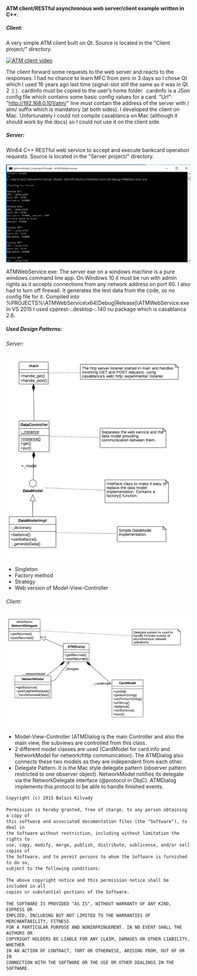 #### ATM client/RESTful asynchronous web server/client example written in C++.

##### Client:

A very simple ATM client built on Qt.  Source is located in the "Client
project/" directory.

[![ATM client video](http://i.imgur.com/LdD2vHE.png)](https://youtu.be/syqdhQlfcVI "ATM client")

The client forward some requests to the web server and reacts to the responses.
I had no chance to learn MFC from zero in 3 days so I chose Qt which I used 16
years ago last time (signal-slot still the same as it was in Qt 2 :) ).
.cardinfo must be copied to the user’s home folder.  .cardinfo is a JSon config
file which contains some basic config values for a card. "Url":
"http://192.168.0.101/atm/" line must contain the address of the server with /
atm/ suffix which is mandatory (at both sides).  I developed the client on Mac.
Unfortunately I could not compile casablanca on Mac (although it should work by
the docs) so I could not use it on the client side.

##### Server:

Win64 C++ RESTful web service to accept and execute bankcard operation requests.
Source is located in the "Server project/" directory.

![alt text](win-shot.png "Win10 terminal")

ATMWebService.exe: The server exe on a windows machine is a pure windows command
line app. On Windows 10 it must be run with admin rights as it accepts
connections from any network address on port
80. I also had to turn off firewall. It generates the test data from the code,
so no config file for it. Compiled into
%PROJECTS%\ATMWebService\x64\[Debug|Release]\ATMWebService.exe In VS 2015 I
used cpprest-..desktop-..140 nu package which is casablanca 2.6.

##### Used Design Patterns:
###### Server:
![alt text](server-uml.png "UML")
- Singleton
- Factory method
- Strategy
- Web version of Model-View-Controller

###### Client:
![alt text](client-uml.png "UML")
- Model-View-Controller (ATMDialog is the main Controller and also the main
  view, the subviews are controlled from this class.
- 2 different model classes are used (CardModel for card info and NetworkModel
  for network/http communication). The ATMDialog also connects these two models
as they are independent from each other.
- Delegate Pattern. It is the Mac style delegate pattern (observer pattern
  restricted to one observer object). NetworkModel notifies its delegate via the
NetworkDelegate interface (@protocol in ObjC). ATMDialog implements this
protocol to be able to handle finished events.

```
Copyright (c) 2015 Balazs Kilvady

Permission is hereby granted, free of charge, to any person obtaining a copy of
this software and associated documentation files (the "Software"), to deal in
the Software without restriction, including without limitation the rights to
use, copy, modify, merge, publish, distribute, sublicense, and/or sell copies of
the Software, and to permit persons to whom the Software is furnished to do so,
subject to the following conditions:

The above copyright notice and this permission notice shall be included in all
copies or substantial portions of the Software.

THE SOFTWARE IS PROVIDED "AS IS", WITHOUT WARRANTY OF ANY KIND, EXPRESS OR
IMPLIED, INCLUDING BUT NOT LIMITED TO THE WARRANTIES OF MERCHANTABILITY, FITNESS
FOR A PARTICULAR PURPOSE AND NONINFRINGEMENT. IN NO EVENT SHALL THE AUTHORS OR
COPYRIGHT HOLDERS BE LIABLE FOR ANY CLAIM, DAMAGES OR OTHER LIABILITY, WHETHER
IN AN ACTION OF CONTRACT, TORT OR OTHERWISE, ARISING FROM, OUT OF OR IN
CONNECTION WITH THE SOFTWARE OR THE USE OR OTHER DEALINGS IN THE SOFTWARE.
```
